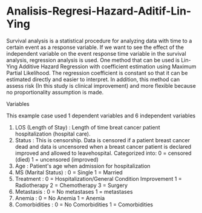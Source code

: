 # Analisis-Regresi-Hazard-Aditif-Lin-Ying

Survival analysis is a statistical procedure for analyzing data with time to a certain event as a response variable. 
If we want to see the effect of the independent variable on the event response time 
variable in the survival analysis, regression analysis is used. One method that can 
be used is Lin-Ying Additive Hazard Regression with coefficient estimation using 
Maximum Partial Likelihood. The regression coefficient is constant so that it can 
be estimated directly and easier to interpret. In addition, this method can assess 
risk (In this study is clinical improvement) and more flexible because no 
proportionality assumption is made. 

Variables

This example case used 1 dependent variables and 6 independent variables
1. LOS (Length of Stay) :
   Length of time breat cancer patient hospitalization (hospital care).
2. Status :
   This is censorship. Data is censored if a patient breast cancer dead
   and data is uncensored when a breast cancer patient is declared
   improved and allowed to leavehospital. 
   Categorized into:
   0 = censored (died)
   1 = uncensored (improved)
3. Age :
   Patient's age when admission for hospitalization
4. MS (Marital Status) :
   0 = Single
   1 = Married
5. Treatment :
   0 = Hospitalization/General Condition Improvement
   1 = Radiotherapy
   2 = Chemotherapy
   3 = Surgery
6. Metastasis :
   0 = No metastases
   1 = metastases
7. Anemia :
   0 = No Anemia
   1 = Anemia
8. Comorbidities :
   0 = No Comorbidities
   1 = Comorbidities
